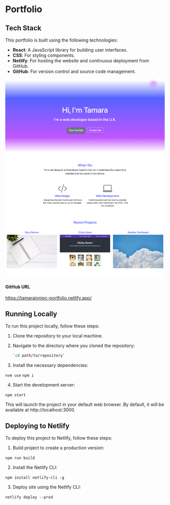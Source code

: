 # Portfolio

## Tech Stack

This portfolio is built using the following technologies:

- **React**: A JavaScript library for building user interfaces.
- **CSS**: For styling components.
- **Netlify**: For hosting the website and continuous deployment from GitHub.
- **GitHub**: For version control and source code management.

![Screenshot of website](images/screencapture.jpg)

#### GitHub URL

https://tamarajoniec-portfolio.netlify.app/

## Running Locally

To run this project locally, follow these steps:

1. Clone the repository to your local machine.

2. Navigate to the directory where you cloned the repository:

   ```bash
   `cd path/to/repository`

3. Install the necessary dependencies:

`nvm use`
`npm i`

4. Start the development server:

`npm start`

This will launch the project in your default web browser. By default, it will be available at http://localhost:3000.

## Deploying to Netlify

To deploy this project to Netlify, follow these steps:

1. Build project to create a production version:

`npm run build`

2. Install the Netlify CLI:

`npm install netlify-cli -g`

3. Deploy site using the Netlify CLI:

`netlify deploy --prod`